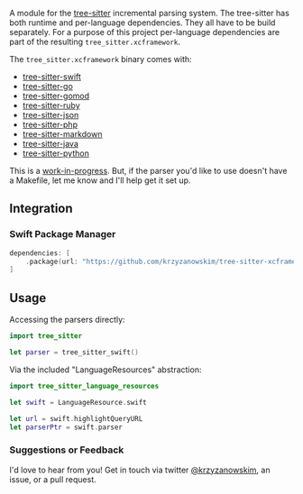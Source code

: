 A module for the [tree-sitter](https://tree-sitter.github.io/) incremental parsing system. The tree-sitter has both runtime and per-language dependencies. They all have to be build separately. For a purpose of this project per-language dependencies are part of the resulting `tree_sitter.xcframework`.

The `tree_sitter.xcframework` binary comes with:
- [tree-sitter-swift](https://github.com/alex-pinkus/tree-sitter-swift)
- [tree-sitter-go](https://github.com/tree-sitter/tree-sitter-go)
- [tree-sitter-gomod](https://github.com/camdencheek/tree-sitter-go-mod)
- [tree-sitter-ruby](https://github.com/tree-sitter/tree-sitter-ruby)
- [tree-sitter-json](https://github.com/tree-sitter/tree-sitter-json)
- [tree-sitter-php](https://github.com/tree-sitter/tree-sitter-php)
- [tree-sitter-markdown](https://github.com/ikatyang/tree-sitter-markdown)
- [tree-sitter-java](https://github.com/tree-sitter/tree-sitter-java)
- [tree-sitter-python](https://github.com/tree-sitter/tree-sitter-python)

This is a [work-in-progress](https://github.com/tree-sitter/tree-sitter/issues/1488). But, if the parser you'd like to use doesn't have a Makefile, let me know and I'll help get it set up.

## Integration

### Swift Package Manager

```swift
dependencies: [
    .package(url: "https://github.com/krzyzanowskim/tree-sitter-xcframework", from: "0.206.0")
]
```

## Usage

Accessing the parsers directly:

```swift
import tree_sitter

let parser = tree_sitter_swift()
```

Via the included "LanguageResources" abstraction:

```swift
import tree_sitter_language_resources

let swift = LanguageResource.swift

let url = swift.highlightQueryURL
let parserPtr = swift.parser
```

### Suggestions or Feedback

I'd love to hear from you! Get in touch via twitter [@krzyzanowskim](https://twitter.com/krzyzanowskim), an issue, or a pull request.